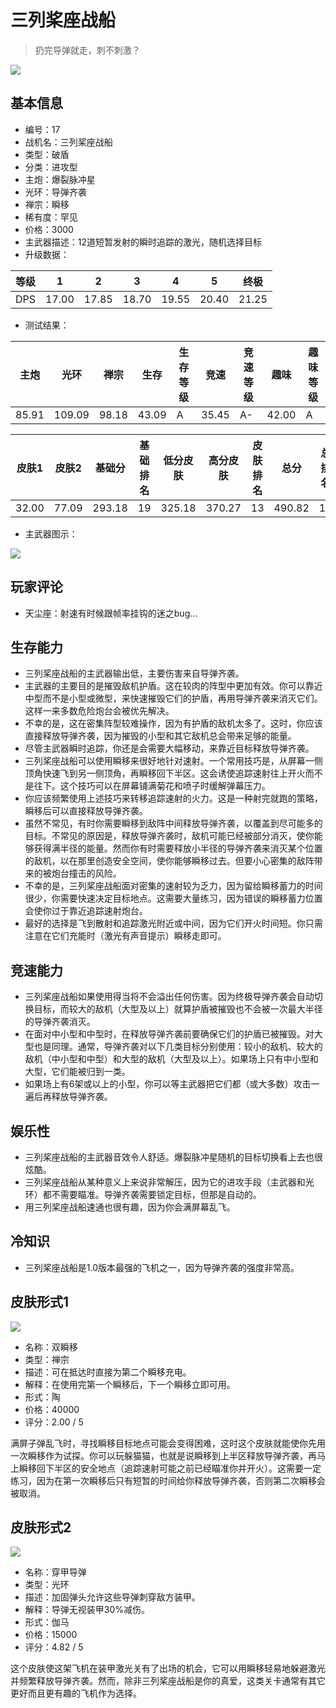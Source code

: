 # 三列桨座战船

> 扔完导弹就走，刺不刺激？

<img src="/ships/ship_17.png" style={{zoom:1}}/>

## 基本信息

- 编号：17
- 战机名：三列桨座战船
- 类型：破盾
- 分类：进攻型
- 主炮：爆裂脉冲星
- 光环：导弹齐袭
- 禅宗：瞬移
- 稀有度：罕见
- 价格：3000
- 主武器描述：12道短暂发射的瞬时追踪的激光，随机选择目标
- 升级数据：

| 等级 | 1 | 2 | 3 | 4 | 5 | 终极 |
|--|--|--|--|--|--|--|
| DPS | 17.00 | 17.85 | 18.70 | 19.55 | 20.40 | 21.25 |

- 测试结果：

| 主炮 | 光环 | 禅宗 | 生存 | 生存等级 | 竞速 | 竞速等级 | 趣味 | 趣味等级 |
|--|--|--|--|--|--|--|--|--|
| 85.91 | 109.09 | 98.18 | 43.09 | A | 35.45 | A- | 42.00 | A |

| 皮肤1 | 皮肤2 | 基础分 | 基础排名 | 低分皮肤 | 高分皮肤 | 皮肤排名 | 总分 | 总排名 |
|--|--|--|--|--|--|--|--|--|
| 32.00 | 77.09 | 293.18 | 19 | 325.18 | 370.27 | 13 | 490.82 | 15 |

- 主武器图示：

<img src="/illustration/main_17.gif" style={{zoom:1}}/>

## 玩家评论

- 天尘座：射速有时候跟帧率挂钩的迷之bug...

## 生存能力

- 三列桨座战船的主武器输出低，主要伤害来自导弹齐袭。
- 主武器的主要目的是摧毁敌机护盾。这在较肉的阵型中更加有效。你可以靠近中型而不是小型或微型，来快速摧毁它们的护盾，再用导弹齐袭来消灭它们。这样一来多数危险炮台会被优先解决。
- 不幸的是，这在密集阵型较难操作，因为有护盾的敌机太多了。这时，你应该直接释放导弹齐袭，因为摧毁的小型和其它敌机总会带来足够的能量。
- 尽管主武器瞬时追踪，你还是会需要大幅移动，来靠近目标释放导弹齐袭。
- 三列桨座战船可以使用瞬移来很好地针对速射。一个常用技巧是，从屏幕一侧顶角快速飞到另一侧顶角，再瞬移回下半区。这会诱使追踪速射往上开火而不是往下。这个技巧可以在屏幕铺满菊花和喷子时缓解弹幕压力。
- 你应该频繁使用上述技巧来转移追踪速射的火力。这是一种射完就跑的策略，瞬移后可以直接释放导弹齐袭。
- 虽然不常见，有时你需要瞬移到敌阵中间释放导弹齐袭，以覆盖到尽可能多的目标。不常见的原因是，释放导弹齐袭时，敌机可能已经被部分消灭，使你能够获得满半径的能量。然而你有时需要释放小半径的导弹齐袭来消灭某个位置的敌机，以在那里创造安全空间，使你能够瞬移过去。但要小心密集的敌阵带来的被炮台撞击的风险。
- 不幸的是，三列桨座战船面对密集的速射较为乏力，因为留给瞬移蓄力的时间很少，你需要快速决定目标地点。这需要大量练习，因为错误的瞬移蓄力位置会使你过于靠近追踪速射炮台。
- 最好的选择是飞到散射和追踪激光附近或中间，因为它们开火时间短。你只需注意在它们充能时（激光有声音提示）瞬移走即可。

## 竞速能力

- 三列桨座战船如果使用得当将不会溢出任何伤害。因为终极导弹齐袭会自动切换目标，而较大的敌机（大型及以上）就算护盾被摧毁也不会被一次最大半径的导弹齐袭消灭。
- 在面对中小型和中型时，在释放导弹齐袭前要确保它们的护盾已被摧毁。对大型也是同理。通常，导弹齐袭对以下几类目标分别使用：较小的敌机、较大的敌机（中小型和中型）和大型的敌机（大型及以上）。如果场上只有中小型和大型，它们能被归到一类。
- 如果场上有6架或以上的小型，你可以等主武器把它们都（或大多数）攻击一遍后再释放导弹齐袭。

## 娱乐性

- 三列桨座战船的主武器音效令人舒适。爆裂脉冲星随机的目标切换看上去也很炫酷。
- 三列桨座战船从某种意义上来说非常解压，因为它的进攻手段（主武器和光环）都不需要瞄准。导弹齐袭需要锁定目标，但那是自动的。
- 用三列桨座战船速通也很有趣，因为你会满屏幕乱飞。

## 冷知识

- 三列桨座战船是1.0版本最强的飞机之一，因为导弹齐袭的强度非常高。

## 皮肤形式1

<img src="/ships/ship_17_apex_1.png" style={{zoom:1}}/>

- 名称：双瞬移
- 类型：禅宗
- 描述：可在抵达时直接为第二个瞬移充电。
- 解释：在使用完第一个瞬移后，下一个瞬移立即可用。
- 形式：陶
- 价格：40000
- 评分：2.00 / 5

满屏子弹乱飞时，寻找瞬移目标地点可能会变得困难，这时这个皮肤就能使你先用一次瞬移作为试探。你可以玩躲猫猫，也就是说瞬移到上半区释放导弹齐袭，再马上瞬移回下半区的安全地点（追踪速射可能之前已经瞄准你并开火）。这需要一定练习，因为在第一次瞬移后只有短暂的时间给你释放导弹齐袭，否则第二次瞬移会被取消。

## 皮肤形式2

<img src="/ships/ship_17_apex_2.png" style={{zoom:1}}/>

- 名称：穿甲导弹
- 类型：光环
- 描述：加固弹头允许这些导弹刺穿敌方装甲。
- 解释：导弹无视装甲30%减伤。
- 形式：伽马
- 价格：15000
- 评分：4.82 / 5

这个皮肤使这架飞机在装甲激光关有了出场的机会，它可以用瞬移轻易地躲避激光并频繁释放导弹齐袭。然而，除非三列桨座战船是你的真爱，这类关卡通常有其它更好而且更有趣的飞机作为选择。
